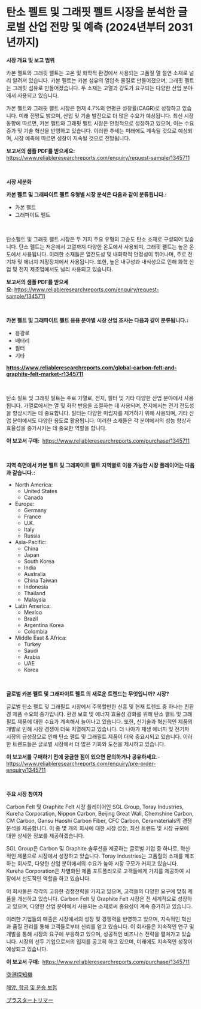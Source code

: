 <p><h1>탄소 펠트 및 그래핏 펠트 시장을 분석한 글로벌 산업 전망 및 예측 (2024년부터 2031년까지)</h1></p><p><strong>시장 개요 및 보고 범위</strong></p>
<p><p>카본 펠트와 그래핏 펠트는 고온 및 화학적 환경에서 사용되는 고품질 열 절연 소재로 널리 알려져 있습니다. 카본 펠트는 카본 섬유의 열압축 물질로 만들어졌으며, 그래핏 펠트는 그래핏 섬유로 만들어졌습니다. 두 소재는 고열과 강도가 요구되는 다양한 산업 분야에서 사용되고 있습니다.</p><p>카본 펠트와 그래핏 펠트 시장은 현재 4.7%의 연평균 성장률(CAGR)로 성장하고 있습니다. 미래 전망도 밝으며, 산업 및 기술 발전으로 더 많은 수요가 예상됩니다. 최신 시장 동향에 따르면, 카본 펠트와 그래핏 펠트 시장은 안정적으로 성장하고 있으며, 이는 수요 증가 및 기술 혁신을 반영하고 있습니다. 이러한 추세는 미래에도 계속될 것으로 예상되며, 시장 예측에 따르면 성장이 지속될 것으로 전망됩니다.</p></p>
<p><strong>보고서의 샘플 PDF를 받으세요:</strong> <a href="https://www.reliableresearchreports.com/enquiry/request-sample/1345711">https://www.reliableresearchreports.com/enquiry/request-sample/1345711</a></p>
<p>&nbsp;</p>
<p><strong>시장 세분화</strong></p>
<p><strong>카본 펠트 및 그래파이트 펠트 유형별 시장 분석은 다음과 같이 분류됩니다.:</strong></p>
<p><ul><li>카본 펠트</li><li>그래파이트 펠트</li></ul></p>
<p>&nbsp;</p>
<p><p>탄소펠트 및 그래핏 펠트 시장은 두 가지 주요 유형의 고순도 탄소 소재로 구성되어 있습니다. 탄소 펠트는 저온에서 고열까지 다양한 온도에서 사용되며, 그래핏 펠트는 높은 온도에서 사용됩니다. 이러한 소재들은 열전도성 및 내화학적 안정성이 뛰어나며, 주로 전기차 및 에너지 저장장치에서 사용됩니다. 또한, 높은 내구성과 내식성으로 인해 화학 산업 및 전지 제조업에서도 널리 사용되고 있습니다.</p></p>
<p><strong>보고서의 샘플 PDF를 받으세요:</strong>&nbsp;<a href="https://www.reliableresearchreports.com/enquiry/request-sample/1345711">https://www.reliableresearchreports.com/enquiry/request-sample/1345711</a></p>
<p>&nbsp;</p>
<p><strong> 카본 펠트 및 그래파이트 펠트 응용 분야별 시장 산업 조사는 다음과 같이 분류됩니다.:</strong></p>
<p><ul><li>용광로</li><li>배터리</li><li>필터</li><li>기타</li></ul></p>
<p><strong><a href="https://www.reliableresearchreports.com/global-carbon-felt-and-graphite-felt-market-r1345711">https://www.reliableresearchreports.com/global-carbon-felt-and-graphite-felt-market-r1345711</a></strong></p>
<p>&nbsp;</p>
<p><p>탄소 필트 및 그래핏 필트는 주로 가열로, 전지, 필터 및 기타 다양한 산업 분야에서 사용됩니다. 가열로에서는 열 및 화학 반응을 조절하는 데 사용되며, 전지에서는 전기 전도성을 향상시키는 데 중요합니다. 필터는 다양한 미립자를 제거하기 위해 사용되며, 기타 산업 분야에서도 다양한 용도로 활용됩니다. 이러한 소재들은 각 분야에서의 성능 향상과 효율성을 증가시키는 데 중요한 역할을 합니다.</p></p>
<p><strong>이 보고서 구매:</strong>&nbsp; <a href="https://www.reliableresearchreports.com/purchase/1345711">https://www.reliableresearchreports.com/purchase/1345711</a></p>
<p>&nbsp;</p>
<p><strong>지역 측면에서 카본 펠트 및 그래파이트 펠트 지역별로 이용 가능한 시장 플레이어는 다음과 같습니다.:</strong></p>
<p><ul>
    <li>
        North America:
        <ul>
            <li>United States</li>
            <li>Canada</li>
        </ul>
    </li>
    <li>
        Europe:
        <ul>
            <li>Germany</li>
            <li>France</li>
            <li>U.K.</li>
            <li>Italy</li>
            <li>Russia</li>
        </ul>
    </li>
    <li>
        Asia-Pacific:
        <ul>
            <li>China</li>
            <li>Japan</li>
            <li>South Korea</li>
            <li>India</li>
            <li>Australia</li>
            <li>China Taiwan</li>
            <li>Indonesia</li>
            <li>Thailand</li>
            <li>Malaysia</li>
        </ul>
    </li>
    <li>
        Latin America:
        <ul>
            <li>Mexico</li>
            <li>Brazil</li>
            <li>Argentina Korea</li>
            <li>Colombia</li>
        </ul>
    </li>
    <li>
        Middle East & Africa:
        <ul>
            <li>Turkey</li>
            <li>Saudi</li>
            <li>Arabia</li>
            <li>UAE</li>
            <li>Korea</li>
        </ul>
    </li>
    </ul></p>
<p>&nbsp;</p>
<p><strong>글로벌 카본 펠트 및 그래파이트 펠트 의 새로운 트렌드는 무엇입니까? 시장?</strong></p>
<p><p>글로벌 탄소 펠트 및 그래필트 시장에서 주목할만한 신흥 및 현재 트렌드 중 하나는 친환경 제품 수요의 증가입니다. 환경 보호 및 에너지 효율성 강화를 위해 탄소 펠트 및 그래필트 제품에 대한 수요가 계속해서 늘어나고 있습니다. 또한, 신기술과 혁신적인 제품의 개발로 인해 시장 경쟁이 더욱 치열해지고 있습니다. 더 나아가 재생 에너지 및 전기차 시장의 급성장으로 인해 탄소 펠트 및 그래필트 제품이 더욱 중요시되고 있습니다. 이러한 트렌드들은 글로벌 시장에서 더 많은 기회와 도전을 제시하고 있습니다.</p></p>
<p><strong>이 보고서를 구매하기 전에 궁금한 점이 있으면 문의하거나 공유하세요.</strong>- <a href="https://www.reliableresearchreports.com/enquiry/pre-order-enquiry/1345711">https://www.reliableresearchreports.com/enquiry/pre-order-enquiry/1345711</a></p>
<p>&nbsp;</p>
<p><strong>주요 시장 참여자</strong></p>
<p><p>Carbon Felt 및 Graphite Felt 시장 플레이어인 SGL Group, Toray Industries, Kureha Corporation, Nippon Carbon, Beijing Great Wall, Chemshine Carbon, CM Carbon, Gansu Haoshi Carbon Fiber, CFC Carbon, Ceramaterials의 경쟁 분석을 제공합니다. 이 중 몇 개의 회사에 대한 시장 성장, 최신 트렌드 및 시장 규모에 대한 상세한 정보를 제공하겠습니다.</p><p>SGL Group은 Carbon 및 Graphite 솔루션을 제공하는 글로벌 기업 중 하나로, 혁신적인 제품으로 시장에서 성장하고 있습니다. Toray Industries는 고품질의 소재를 제조하는 회사로, 다양한 산업 분야에서의 수요가 높아 시장 규모가 커지고 있습니다.   Kureha Corporation은 차별화된 제품 포트폴리오로 고객들에게 가치를 제공하여 시장에서 선도적인 역할을 하고 있습니다.</p><p>이 회사들은 각각의 고유한 경쟁전략을 가지고 있으며, 고객들의 다양한 요구에 맞춰 제품을 개선하고 있습니다. Carbon Felt 및 Graphite Felt 시장은 전 세계적으로 성장하고 있으며, 다양한 산업 분야에서 사용되는 소재로써 중요성이 계속 증가하고 있습니다.</p><p>이러한 기업들의 매출은 시장에서의 성장 및 경쟁력을 반영하고 있으며, 지속적인 혁신과 품질 관리를 통해 고객들로부터 신뢰를 얻고 있습니다. 이 회사들은 지속적인 연구 및 개발을 통해 시장의 요구에 부응하고 있으며, 성공적인 비즈니스 전략을 펼쳐가고 있습니다. 시장의 선두 기업으로서의 입지를 공고히 하고 있으며, 미래에도 지속적인 성장이 예상되고 있습니다.</p></p>
<p><strong>이 보고서 구매:</strong>&nbsp;&nbsp;<a href="https://www.reliableresearchreports.com/purchase/1345711">https://www.reliableresearchreports.com/purchase/1345711</a></p>
<p><p><a href="https://medium.com/@josephmiller1959/%E7%A9%BA%E6%B8%AF%E6%A4%9C%E5%87%BA%E5%99%A8%E5%B8%82%E5%A0%B4%E3%81%AE%E8%A6%8F%E6%A8%A1-cagr-%E3%83%88%E3%83%AC%E3%83%B3%E3%83%89-2024-2030-958372458c70">空港探知機</a></p><p><a href="https://medium.com/@genius6587678/%ED%95%B4%EC%96%91-%ED%95%AD%EA%B3%B5-%EB%B0%8F-%EC%9A%B4%EC%86%A1-%EB%B3%B4%ED%97%98-%EC%8B%9C%EC%9E%A5%EC%9D%80-%EC%8B%9C%EC%9E%A5-%EC%A0%90%EC%9C%A0%EC%9C%A8-%EA%B7%9C%EB%AA%A8-%EB%B0%8F-2031%EB%85%84%EA%B9%8C%EC%A7%80-%EC%98%88%EC%83%81-%EC%A0%84%EB%A7%9D%EC%97%90-%EC%B4%88%EC%A0%90%EC%9D%84-%EB%A7%9E%EC%B6%A5%EB%8B%88%EB%8B%A4-06a474dbcec6">해양, 항공 및 운송 보험</a></p><p><a href="https://medium.com/@ebbkautzer/%E3%83%97%E3%83%A9%E3%82%B9%E3%82%BF%E3%83%BC%E3%83%88%E3%83%AA%E3%83%9E%E3%83%BC%E5%B8%82%E5%A0%B4%E3%81%AE%E8%A6%8F%E6%A8%A1%E3%81%A8%E5%B8%82%E5%A0%B4%E5%8B%95%E5%90%91-%E5%AE%8C%E5%85%A8%E3%81%AA%E6%A5%AD%E7%95%8C%E6%A6%82%E8%A6%81-2024%E5%B9%B4%E3%81%8B%E3%82%892031%E5%B9%B4-7ffa5213f3e0">プラスタートリマー</a></p></p>
